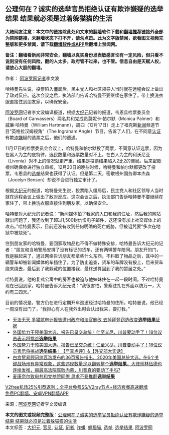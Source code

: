  <h2>公理何在？诚实的选举官员拒绝认证有欺诈嫌疑的选举结果 结果就必须是过着躲猫猫的生活</h2> <p class="notice"><b>大陆网友注意：本文中的链接除此处和文末的<a href="https://github.com/bannedbook/fanqiang" >翻墙</a>软件下载和<a href="https://github.com/killgcd/justmysocks/blob/master/README.md">翻墙推荐</a>链接外全部为禁网链接，未翻墙状态下打不开，请勿点击。此为文字版禁闻，欲看图文视频完整版和更多禁闻，请下载<a href="https://github.com/bannedbook/fanqiang">翻墙软件或APP</a>后翻墙上禁闻网。</p><p>备注：翻墙看新闻非常安全，翻墙以真实身份发表敏感言论有一定风险，但只看不说则没有任何风险，翻的人太多，政府管不过来，也不管。信息自由是天赋人权，请放心大胆的翻墙。</b></p>  <div class="entry"> <p>作者： <span class='wp_keywordlink_affiliate'><a href="https://www.aboluowang.com/" title="阿波罗网" target="_blank">阿波罗网</a></span><a href="https://www.bannedbook.org/bnews/tag/%E8%AE%B0%E8%80%85/" class="st_tag internal_tag" rel="tag" title="标签 记者 下的日志">记者</a>李文波</p> <p id="summary">哈特曼先生说，投票陷入僵局后，民主党人和社区领导人当时就在远程会议上做出了敌对反应。这次会议之后，执法部门告诉哈特曼不要继续在家住了，带上换洗衣服直接住到朋友家，以确保安全。</p> <p><a href="https://www.bannedbook.org/bnews/tag/%e9%98%bf%e6%b3%a2%e7%bd%97%e7%bd%91/" class="st_tag internal_tag" rel="tag" title="标签 阿波罗网 下的日志">阿波罗网</a>记者李文波编译报道，根据<span class='wp_keywordlink_affiliate'><a href="http://www.epochtimes.com/" title="大纪元" target="_blank">大纪元</a></span>记者的报道，韦恩县检票委员会（Board of Canvassers）两名共和党成员莫妮卡‧帕尔默（Monica Palmer）和威廉‧哈特曼（William Hartmann），周四（12月17日）走上了福克斯<span class='wp_keywordlink_affiliate'><a href="https://www.bannedbook.org/" title="新闻">新闻</a></span>频道节目“英格拉汉姆视角”（The Ingraham Angle）节目，告诉了人们，在不同意<a href="https://www.bannedbook.org/bnews/tag/%E8%AE%A4%E8%AF%81/" class="st_tag internal_tag" rel="tag" title="标签 认证 下的日志">认证</a>有欺<a href="https://www.bannedbook.org/bnews/tag/%E8%AF%88%E5%AB%8C/" class="st_tag internal_tag" rel="tag" title="标签 诈嫌 下的日志">诈嫌</a>疑的选票之后，他们的遭遇。</p>  <p>11月17日的检票委员会会议上，哈特曼和帕尔默投了两票，不同意认证选票，因为在黑人为主的底特律，选民数量和选票数量对不上，在白人为主的利沃尼亚（Livonia）对不上的情况就更严重，结果是投票结果陷入2比2的僵局。后来密歇根州确保会进行独立审核，12月20日的晚些时候，哈特曼和帕尔默都更改了投票，韦恩县的<a href="https://www.bannedbook.org/bnews/tag/%e9%80%89%e4%b8%be/" class="st_tag internal_tag" rel="tag" title="标签 选举 下的日志">选举</a>结果也获得了认证。但是第二天，密歇根州国务卿本杰森（Jocelyn Benson）却说不会进行独立审计了。</p> <p>根据<a href="https://www.bannedbook.org/bnews/tag/%e5%a4%a7%e7%ba%aa%e5%85%83/" class="st_tag internal_tag" rel="tag" title="标签 大纪元 下的日志">大纪元</a>的报道，哈特曼先生说，投票陷入僵局后，民主党人和社区领导人当时就在远程会议上做出了敌对反应。这次会议之后，执法部门告诉哈特曼不要继续在家住了，带上换洗衣服直接住到朋友家，以确保安全。</p> <p>哈特曼对大纪元的记者说：“新闻媒体拍了我家的入口和我的住址，然后我的网站就出问题了，我还收到了超过1,500封仇恨电子邮件，这还没有加上社交媒体上的攻击。”哈特曼表示，目前还没有收到任何明确的死亡威胁，但被诅咒要“多次在地狱中被烧死”。</p>  <p>住到朋友家的哈特曼，要回家取物品也不得不做特殊安排，哈特曼告诉大纪元的记者：“朋友和当地警局安排了没有标记的货车，还有两辆警车陪同。朋友开的门，我是躲起来了，通过网络告诉朋友都拿些什么东西。不料取了物品之后，其中的一辆警车却被新闻媒体的车挡住了。为了防止追查，货车的车牌没有按上，后来货车绕来绕去，最后到了我躲藏的位置接我，最终送算回到了我的暂居之处。”</p> <p>哈特曼说，他的复式公寓中的房客也被迫与他妹妹住在一起一段时间。不过哈特曼现在已回到家，哈特曼告诉大纪元说：“我很害怕，警察驻扎在外面以防万一，大约有三四天。”</p> <p>目前的情况是，警方仍在进行定期开车巡逻经过哈特曼的住所。哈特曼说，他已经一周没有出门了，“我担心有人在我外出时会认出我来，要打我。”</p>  <ul class='op-related-articles' title='相关阅读'> <li><a href='https://www.bannedbook.org/bnews/topimagenews/20201221/1451863.html' target='_blank'>无法无天 多猫腻审计报告遭州政府和法官删改 去掉拜登窃选改变<b>选举结果</b>证据</a></li> <li><a href='https://www.bannedbook.org/bnews/bannedvideo/20201221/1451818.html' target='_blank'>外国势力干预美国大选，报告已呈交总统！仁至义尽，川普要动手了！18位议员表示将挑战<b>选举结果</b></a></li> <li><a href='https://www.bannedbook.org/bnews/bannedvideo/20201220/1451625.html' target='_blank'>外国势力干预美国大选，报告已呈交总统！仁至义尽，川普要动手了！18位议员表示将挑战<b>选举结果</b>｜【严真点评】&amp;【外交部大实话】</a></li> <li><a href='https://www.bannedbook.org/bnews/bannedvideo/20201219/1450600.html' target='_blank'>白宫贸易顾问纳瓦洛发布的36页报告指出，2020年美国总统大选，在6个关键战场州有异常现象，这些违规数量足以翻转整个<b>选举结果</b>，大律师林伍德也连续发推，揭最高法院腐败内幕，川普真的要动了手吗?</a></li> <li><a href='https://www.bannedbook.org/bnews/cnnews/20201217/1449508.html' target='_blank'>麦康奈尔致电共和党参院同僚 恳求不要推翻<b>选举结果</b></a></li> </ul> <p class="texttj"> <a href="https://github.com/bannedbook/fanqiang/wiki/V2ray%E6%9C%BA%E5%9C%BA" target="_blank">V2free机场25%引荐返利：全平台免费SS/V2ray节点+经济套餐高速翻墙</a><br/> <a href="https://github.com/bannedbook/fanqiang/wiki/%E7%A6%81%E9%97%BB%E7%BD%91%E5%AE%89%E5%8D%93%E7%BF%BB%E5%A2%99%E6%96%B0%E9%97%BBAPP" target="_blank">免费PC翻墙、安卓VPN翻墙APP</a></p><p> 来源：<a href="https://www.aboluowang.com/2020/1222/1536988.html" target="_blank">阿波罗网</a>记者李文波编译 </p><a name='sharetosocial'></a>       <div><b>本文的图文或视频完整版</b>：<a href='https://www.bannedbook.org/bnews/topimagenews/20201222/1453017.html'>公理何在？诚实的选举官员拒绝认证有欺诈嫌疑的选举结果 结果就必须是过着躲猫猫的生活</a></div>  </div><!--END ENTRY--> <div class="postfooter"> <div>本文标签：<a href="https://www.bannedbook.org/bnews/tag/%e5%a4%a7%e7%ba%aa%e5%85%83/" rel="tag">大纪元</a>, <a href="https://www.bannedbook.org/bnews/tag/%E5%AE%98%E5%91%98/" rel="tag">官员</a>, <a href="https://www.bannedbook.org/bnews/tag/%E8%AE%A4%E8%AF%81/" rel="tag">认证</a>, <a href="https://www.bannedbook.org/bnews/tag/%E8%AE%B0%E8%80%85/" rel="tag">记者</a>, <a href="https://www.bannedbook.org/bnews/tag/%E8%AF%88%E5%AB%8C/" rel="tag">诈嫌</a>, <a href="https://www.bannedbook.org/bnews/tag/%E8%BA%B2%E7%8C%AB%E7%8C%AB/" rel="tag">躲猫猫</a>, <a href="https://www.bannedbook.org/bnews/tag/%e9%80%89%e4%b8%be/" rel="tag">选举</a>, <a href="https://www.bannedbook.org/bnews/tag/%E9%80%89%E4%B8%BE%E7%BB%93%E6%9E%9C/" rel="tag">选举结果</a>, <a href="https://www.bannedbook.org/bnews/tag/%e9%98%bf%e6%b3%a2%e7%bd%97%e7%bd%91/" rel="tag">阿波罗网</a></div>  </div><!--END POSTFOOTER--> 
